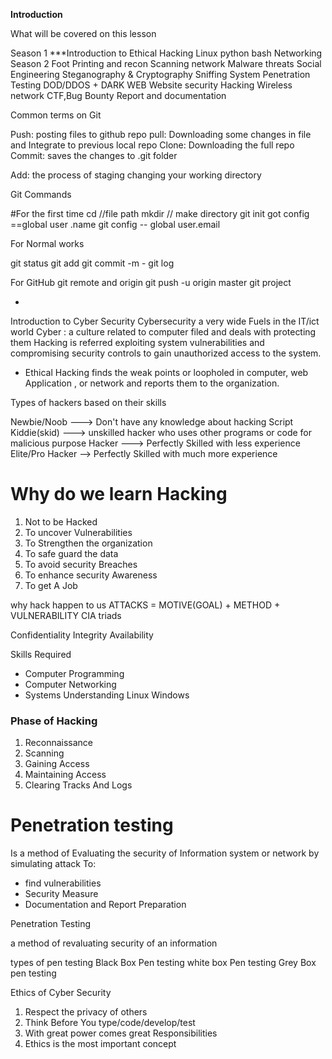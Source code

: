 **Introduction**

What will be covered on this lesson 

Season 1
***Introduction to Ethical Hacking
Linux
python
bash
Networking
Season 2
Foot Printing and recon
Scanning network
Malware threats
Social Engineering
Steganography & Cryptography
Sniffing
System Penetration Testing
DOD/DDOS + DARK WEB
Website security
Hacking Wireless network
CTF,Bug Bounty 
Report and documentation

Common terms on Git

Push: posting files to github repo
pull: Downloading some changes in file and Integrate to previous local repo
Clone: Downloading the full repo
Commit: saves the changes to .git folder

Add: the process of staging changing  your working directory

Git Commands

#For the first time
cd  //file path
mkdir // make directory
git init
got config ==global user .name <Your username>
git config -- global user.email<Your email>

For Normal works

git status
git add
git commit -m - <Your Comment>
git log

For GitHub
git remote and origin <repository url>
git push -u origin master
git project <your project link>


- 
 Introduction to Cyber Security
Cybersecurity  a very wide Fuels in the IT/ict world
 Cyber : a culture related to computer filed
 and deals with protecting them
Hacking is referred  exploiting system vulnerabilities and compromising security controls to gain unauthorized access to the system.
- Ethical Hacking finds the weak points or loopholed in computer, web Application , or network and reports them to the organization.

Types of hackers based on their skills

Newbie/Noob ---> Don't have any knowledge about hacking
Script Kiddie(skid) ---> unskilled hacker who uses other programs or code for malicious purpose
Hacker ---> Perfectly Skilled with less experience
Elite/Pro Hacker --> Perfectly Skilled with much more experience

# Why do we learn Hacking
1. Not to be Hacked
2. To uncover Vulnerabilities
3. To Strengthen the organization
4. To safe guard the data
5. To avoid security Breaches
6. To enhance security Awareness
7. To get A Job <Career>

why hack happen to us
 ATTACKS = MOTIVE(GOAL) + METHOD + VULNERABILITY
 CIA triads

Confidentiality
Integrity
Availability

Skills Required
- Computer Programming
- Computer Networking
- Systems Understanding
Linux
Windows


### Phase of Hacking 
1. Reconnaissance
2. Scanning
3. Gaining Access
4. Maintaining Access
5. Clearing Tracks And Logs

# Penetration testing
Is a method of Evaluating the security of Information system or network by simulating attack
To:
 - find vulnerabilities
 - Security Measure
 - Documentation and Report Preparation

Penetration Testing

a method of revaluating security of an information 

 types of pen testing
 Black Box Pen testing
 white box Pen testing
 Grey Box pen testing

Ethics of Cyber Security
1. Respect the privacy of others
2. Think Before You type/code/develop/test
3. With great power comes great Responsibilities
4. Ethics is the most important concept 



 

